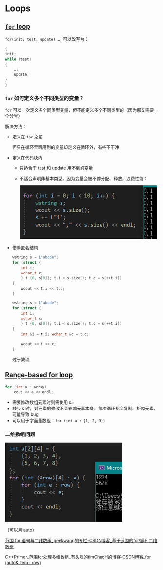 # Loops
## [`for` loop](https://en.cppreference.com/w/cpp/language/for)
`for(init; test; update) …;` 可以改写为：
```cpp
{
init;
while (test)
{
    …;
    update;
}
}
```

### `for` 如何定义多个不同类型的变量？
`for` 可以一次定义多个同类型变量，但不能定义多个不同类型的（因为那又需要一个分号）

解决方法：
- 定义在 `for` 之前

  但只在循环里面用到的变量却定义在循环外，有些不干净

- 定义在代码块内
  - 只适合于 test 和 update 用不到的变量
  - 不适合声明非基本类型，因为变量会被不停分配、释放，浪费性能：

    ![](images/Loops/multi.png)

- 借助匿名结构

  ```cpp
  wstring s = L"abcde";
  for (struct {
      int i;
      wchar_t c;
      } t {0, s[0]}; t.i < s.size(); t.c = s[++t.i])
  {
      wcout << t.i << t.c;
  }
  ```
  ```cpp
  wstring s = L"abcde";
  for (struct {
      int i;
      wchar_t c;
      } t {0, s[0]}; t.i < s.size(); t.c = s[++t.i])
  {
      int &i = t.i; wchar_t &c = t.c;
      
      wcout << i << c;
  }
  ```
  过于繁琐

## [Range-based for loop](https://en.cppreference.com/w/cpp/language/range-for)
```cpp
for (int a : array)
    cout << a << endl;
```
- 需要修改数组元素时则需使用 `&a`
- 缺少 `&` 时，对元素的修改不会影响元素本身，每次循环都会复制、析构元素，可能导致 bug
- 可以用于字面量数组：`for (int a : {1, 2, 3})`

### 二维数组问题
![](images/Loops/range-multi-dim.png)

（可以用 auto）

[范围 for 语句与二维数组_geekwang的专栏-CSDN博客_基于范围的for循环 二维数组](https://blog.csdn.net/gcvdsvb/article/details/26461495)

[C++Primer_范围for处理多维数组_有头脑的timChaoH的博客-CSDN博客_for (auto& item : row)](https://blog.csdn.net/timChaosH/article/details/66478161?utm_medium=distribute.pc_relevant.none-task-blog-BlogCommendFromMachineLearnPai2-1.channel_param&depth_1-utm_source=distribute.pc_relevant.none-task-blog-BlogCommendFromMachineLearnPai2-1.channel_param)